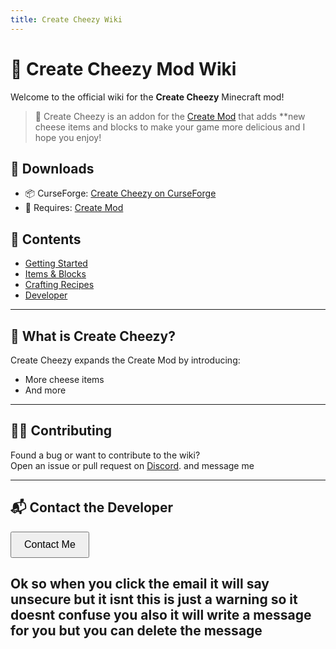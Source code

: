 ```yaml
---
title: Create Cheezy Wiki
---
```


# 🧀 Create Cheezy Mod Wiki

Welcome to the official wiki for the **Create Cheezy** Minecraft mod!

> 🍞 Create Cheezy is an addon for the [Create Mod](https://www.curseforge.com/minecraft/mc-mods/create) that adds **new cheese items and blocks to make your game more delicious and I hope you enjoy!

## 🔗 Downloads

- 📦 CurseForge: [Create Cheezy on CurseForge](https://www.curseforge.com/minecraft/mc-mods/create-cheezy)
- 🧰 Requires: [Create Mod](https://www.curseforge.com/minecraft/mc-mods/create)

## 📖 Contents

- [Getting Started](getting-started.md)
- [Items & Blocks](items.md)
- [Crafting Recipes](recipes.md)
- [Developer](developer.md)

---

## 🧀 What is Create Cheezy?

Create Cheezy expands the Create Mod by introducing:

- More cheese items
- And more

---

## 👨‍💻 Contributing

Found a bug or want to contribute to the wiki?  
Open an issue or pull request on [Discord](https://discord.gg/YYU5TcRzsm). and message me

---

## 📬 Contact the Developer

<!-- Contact Form HTML -->
<button onclick="toggleForm()" style="padding: 10px 20px; font-size: 16px;">Contact Me</button>

<form id="contactForm" action="mailto:Lennonkeystudiosbusiness@outlook.com?subject=Create%20Cheezy%20Inquiry&body=Hello,%20I%20have%20a%20question%20about%20the%20Create%20Cheezy%20mod..." method="POST" style="display: none; flex-direction: column; gap: 10px; background: #f9f9f9; padding: 20px; margin-top: 10px; border: 1px solid #ccc; border-radius: 10px; max-width: 400px;">
  <input type="email" name="email" placeholder="Your email" required style="padding: 10px; border-radius: 5px; border: 1px solid #ccc;" />
  <textarea name="message" placeholder="Write your message here..." required style="padding: 10px; border-radius: 5px; border: 1px solid #ccc; min-height: 100px;"></textarea>
  
  <button type="submit" style="padding: 10px; background: #007bff; color: white; border: none; border-radius: 5px;">Send Message</button>
</form>

## Ok so when you click the email it will say unsecure but it isnt this is just a warning so it doesnt confuse you also it will write a message for you but you can delete the message
<script>
  function toggleForm() {
    const form = document.getElementById("contactForm");
    form.style.display = form.style.display === "flex" ? "none" : "flex";
  }
</script>
